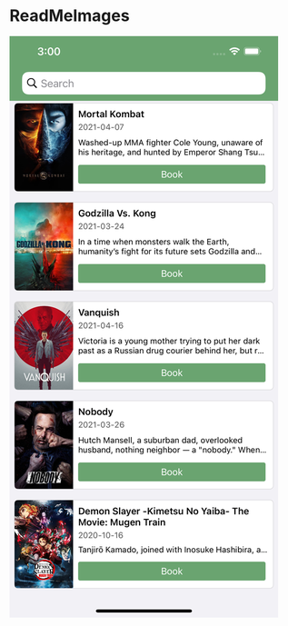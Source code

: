 # ReadMeImages
![alt text](https://github.com/RajaReddyiOS/ReadMeImages/blob/BMS/Simulator%20Screen%20Shot%20-%20iPhone%2012%20Pro%20Max%20-%202021-05-12%20at%2015.00.36.png)
